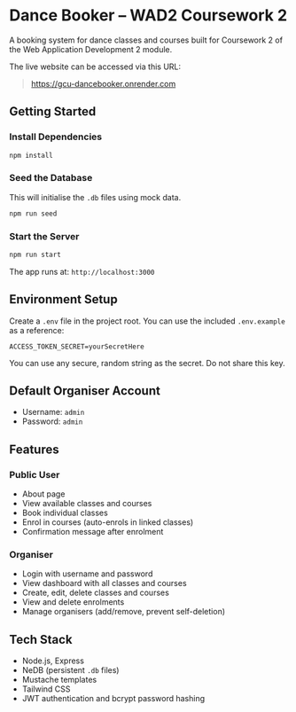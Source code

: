 # Dance Booker – WAD2 Coursework 2

A booking system for dance classes and courses built for Coursework 2 of the Web Application Development 2 module.

The live website can be accessed via this URL:
> https://gcu-dancebooker.onrender.com

## Getting Started

### Install Dependencies
```bash
npm install
```

### Seed the Database
This will initialise the `.db` files using mock data.
```bash
npm run seed
```

### Start the Server
```bash
npm run start
```

The app runs at: `http://localhost:3000`

## Environment Setup

Create a `.env` file in the project root. You can use the included `.env.example` as a reference:
```
ACCESS_TOKEN_SECRET=yourSecretHere
```

You can use any secure, random string as the secret. Do not share this key.

## Default Organiser Account

- Username: `admin`
- Password: `admin`

## Features

### Public User
- About page
- View available classes and courses
- Book individual classes
- Enrol in courses (auto-enrols in linked classes)
- Confirmation message after enrolment

### Organiser
- Login with username and password
- View dashboard with all classes and courses
- Create, edit, delete classes and courses
- View and delete enrolments
- Manage organisers (add/remove, prevent self-deletion)

## Tech Stack

- Node.js, Express
- NeDB (persistent `.db` files)
- Mustache templates
- Tailwind CSS
- JWT authentication and bcrypt password hashing
